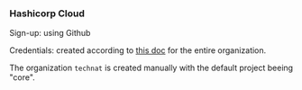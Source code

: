### Hashicorp Cloud

Sign-up: using Github

Credentials: created according to [this doc](https://registry.terraform.io/providers/hashicorp/hcp/latest/docs/guides/auth) for the entire organization.

The organization `technat` is created manually with the default project beeing "core".